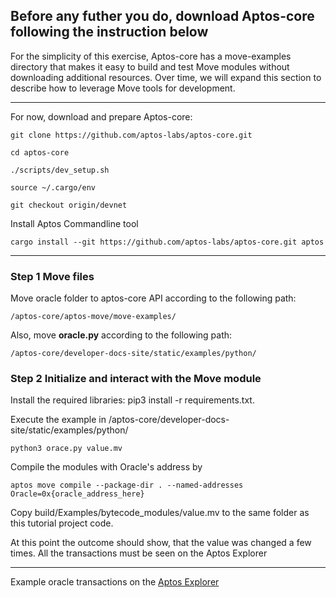 ## Before any futher you do, download Aptos-core following the instruction below

For the simplicity of this exercise, Aptos-core has a move-examples directory that makes it easy to build and test Move modules without downloading additional resources. Over time, we will expand this section to describe how to leverage Move tools for development.

---

For now, download and prepare Aptos-core:

```
git clone https://github.com/aptos-labs/aptos-core.git

cd aptos-core

./scripts/dev_setup.sh

source ~/.cargo/env

git checkout origin/devnet
```

Install Aptos Commandline tool

```
cargo install --git https://github.com/aptos-labs/aptos-core.git aptos
```

---

### Step 1 Move files

Move oracle folder to aptos-core API according to the following path: 
```
/aptos-core/aptos-move/move-examples/
```
Also, move **oracle.py**  according to the following path: 
```
/aptos-core/developer-docs-site/static/examples/python/
```

### Step 2 Initialize and interact with the Move module

Install the required libraries: pip3 install -r requirements.txt.

Execute the example in /aptos-core/developer-docs-site/static/examples/python/ 

```
python3 orace.py value.mv
```

Compile the modules with Oracle's address by

```
aptos move compile --package-dir . --named-addresses Oracle=0x{oracle_address_here}
```

Copy build/Examples/bytecode_modules/value.mv to the same folder as this tutorial project code.

At this point the outcome should show, that the value was changed a few times. All the transactions must be seen on the Aptos Explorer

---

Example oracle transactions on the [Aptos Explorer](https://aptos-explorer.netlify.app/account/0xbb6bff0f52101a226f847d451b738f6c7d6be2ab11bf3a968c4e96bf0154cd5c)